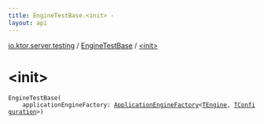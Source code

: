 ```yaml
---
title: EngineTestBase.<init> - 
layout: api
---
```


<div class='api-docs-breadcrumbs'><a href="../index.html">io.ktor.server.testing</a> / <a href="index.html">EngineTestBase</a> / <a href="./-init-.html">&lt;init&gt;</a></div>

# &lt;init&gt;

<div class="signature"><code><span class="identifier">EngineTestBase</span><span class="symbol">(</span><br/>&nbsp;&nbsp;&nbsp;&nbsp;<span class="parameterName" id="io.ktor.server.testing.EngineTestBase$<init>(io.ktor.server.engine.ApplicationEngineFactory((io.ktor.server.testing.EngineTestBase.TEngine, io.ktor.server.testing.EngineTestBase.TConfiguration)))/applicationEngineFactory">applicationEngineFactory</span><span class="symbol">:</span>&nbsp;<a href="../../io.ktor.server.engine/-application-engine-factory/index.html"><span class="identifier">ApplicationEngineFactory</span></a><span class="symbol">&lt;</span><a href="index.html#TEngine"><span class="identifier">TEngine</span></a><span class="symbol">,</span>&nbsp;<a href="index.html#TConfiguration"><span class="identifier">TConfiguration</span></a><span class="symbol">&gt;</span><span class="symbol">)</span></code></div>
